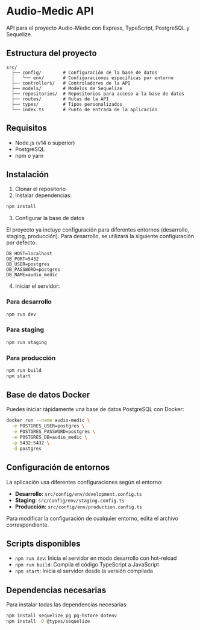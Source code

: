 # Audio-Medic API

API para el proyecto Audio-Medic con Express, TypeScript, PostgreSQL y Sequelize.

## Estructura del proyecto

```
src/
  ├── config/        # Configuración de la base de datos
  │   └── env/       # Configuraciones específicas por entorno
  ├── controllers/   # Controladores de la API
  ├── models/        # Modelos de Sequelize
  ├── repositories/  # Repositorios para acceso a la base de datos
  ├── routes/        # Rutas de la API
  ├── types/         # Tipos personalizados
  └── index.ts       # Punto de entrada de la aplicación
```

## Requisitos

- Node.js (v14 o superior)
- PostgreSQL
- npm o yarn

## Instalación

1. Clonar el repositorio
2. Instalar dependencias:

```bash
npm install
```

3. Configurar la base de datos

El proyecto ya incluye configuración para diferentes entornos (desarrollo, staging, producción).
Para desarrollo, se utilizará la siguiente configuración por defecto:

```
DB_HOST=localhost
DB_PORT=5432
DB_USER=postgres
DB_PASSWORD=postgres
DB_NAME=audio_medic
```

4. Iniciar el servidor:

### Para desarrollo

```bash
npm run dev
```

### Para staging

```bash
npm run staging
```

### Para producción

```bash
npm run build
npm start
```

## Base de datos Docker

Puedes iniciar rápidamente una base de datos PostgreSQL con Docker:

```bash
docker run --name audio-medic \
  -e POSTGRES_USER=postgres \
  -e POSTGRES_PASSWORD=postgres \
  -e POSTGRES_DB=audio_medic \
  -p 5432:5432 \
  -d postgres
```

## Configuración de entornos

La aplicación usa diferentes configuraciones según el entorno:

- **Desarrollo**: `src/config/env/development.config.ts`
- **Staging**: `src/config/env/staging.config.ts`
- **Producción**: `src/config/env/production.config.ts`

Para modificar la configuración de cualquier entorno, edita el archivo correspondiente.

## Scripts disponibles

- `npm run dev`: Inicia el servidor en modo desarrollo con hot-reload
- `npm run build`: Compila el código TypeScript a JavaScript
- `npm start`: Inicia el servidor desde la versión compilada

## Dependencias necesarias

Para instalar todas las dependencias necesarias:

```bash
npm install sequelize pg pg-hstore dotenv
npm install -D @types/sequelize
``` 